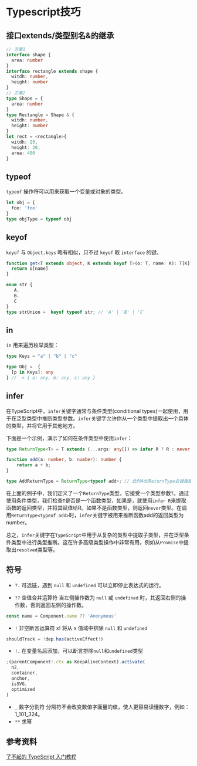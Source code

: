 # Typescript技巧

## 接口extends/类型别名&的继承

```ts
// 方案1
interface shape {
  area: number
}
interface rectangle extends shape {
  witdh: number,
  height: number
}
// 方案2
type Shape = {
  area: number
}
type Rectangle = Shape & {
  witdh: number,
  height: number
}
let rect = <rectangle>{
  witdh: 20,
  height: 20,
  area: 400
}
```

## typeof

`typeof` 操作符可以用来获取一个变量或对象的类型。

```ts
let obj = {
  foo: 'foo'
}
type objType = typeof obj
```

## keyof

`keyof` 与 `Object.keys` 略有相似，只不过 `keyof` 取 `interface` 的键。

```ts
function get<T extends object, K extends keyof T>(o: T, name: K): T[K] {
  return o[name]
}

enum str {
   A,
   B,
   C
}
type strUnion =  keyof typeof str; // 'A' | 'B' | 'C'
```

## in

`in` 用来遍历枚举类型：

```ts
type Keys = "a" | "b" | "c"

type Obj =  {
  [p in Keys]: any
} // -> { a: any, b: any, c: any }
```

## infer

在TypeScript中，`infer`关键字通常与条件类型(conditional types)一起使用，用于在泛型类型中推断类型参数。`infer`关键字允许你从一个类型中提取出一个具体的类型，并将它用于其他地方。

下面是一个示例，演示了如何在条件类型中使用`infer`：

```ts
type ReturnType<T> = T extends (...args: any[]) => infer R ? R : never;

function add(a: number, b: number): number {
    return a + b;
}

type AddReturnType = ReturnType<typeof add>; // 此时AddReturnType会被推断为number类型
```

在上面的例子中，我们定义了一个`ReturnType`类型，它接受一个类型参数`T`。通过使用条件类型，我们检查`T`是否是一个函数类型，如果是，就使用`infer R`来提取函数的返回类型，并将其赋值给R。如果不是函数类型，则返回`never`类型。在调用`ReturnType<typeof add>`时，`infer`关键字被用来推断函数add的返回类型为number。

总之，`infer`关键字在`TypeScript`中用于从复杂的类型中提取子类型，并在泛型条件类型中进行类型推断。这在许多高级类型操作中非常有用，例如从`Promise`中提取出`resolved`类型等。

## 符号

- `?.` 可选链，遇到 `null` 和 `undefined` 可以立即停止表达式的运行。

- `??` 空值合并运算符 当左侧操作数为 `null` 或 `undefined` 时，其返回右侧的操作数，否则返回左侧的操作数。

```ts
const name = Component.name ?? 'Anonymous'
```

- `!` 非空断言运算符 x! 将从 x 值域中排除 `null` 和 `undefined`

```ts
shouldTrack = !dep.has(activeEffect!)
```

- `!.` 在变量名后添加，可以断言排除`null`和`undefined`类型

```ts
;(parentComponent!.ctx as KeepAliveContext).activate(
  n2,
  container,
  anchor,
  isSVG,
  optimized
)
```

- `_` 数字分割符 分隔符不会改变数值字面量的值，使人更容易读懂数字，例如：1_101_324。
- `**` 求幂

## 参考资料

[了不起的 TypeScript 入门教程](https://juejin.cn/post/6844904182843965453#heading-51)
